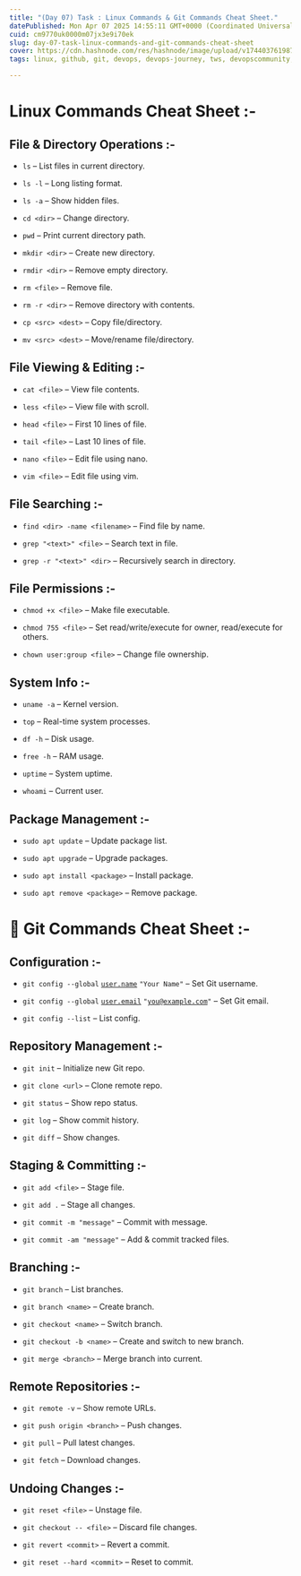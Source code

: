 ```yaml
---
title: "(Day 07) Task : Linux Commands & Git Commands Cheat Sheet."
datePublished: Mon Apr 07 2025 14:55:11 GMT+0000 (Coordinated Universal Time)
cuid: cm9770uk0000m07jx3e9i70ek
slug: day-07-task-linux-commands-and-git-commands-cheat-sheet
cover: https://cdn.hashnode.com/res/hashnode/image/upload/v1744037619879/75968099-019b-470b-bcb3-a7d88a65d718.png
tags: linux, github, git, devops, devops-journey, tws, devopscommunity, trainwithshubham-tws-devops-devopscommunity-shubhamlondhe-automation-awswithtws-7daysofaws-aws-cli

---
```


# **Linux Commands Cheat Sheet :-**

## **File & Directory Operations :-**

* `ls` – List files in current directory.
    
* `ls -l` – Long listing format.
    
* `ls -a` – Show hidden files.
    
* `cd <dir>` – Change directory.
    
* `pwd` – Print current directory path.
    
* `mkdir <dir>` – Create new directory.
    
* `rmdir <dir>` – Remove empty directory.
    
* `rm <file>` – Remove file.
    
* `rm -r <dir>` – Remove directory with contents.
    
* `cp <src> <dest>` – Copy file/directory.
    
* `mv <src> <dest>` – Move/rename file/directory.
    

## **File Viewing & Editing :-**

* `cat <file>` – View file contents.
    
* `less <file>` – View file with scroll.
    
* `head <file>` – First 10 lines of file.
    
* `tail <file>` – Last 10 lines of file.
    
* `nano <file>` – Edit file using nano.
    
* `vim <file>` – Edit file using vim.
    

## **File Searching :-**

* `find <dir> -name <filename>` – Find file by name.
    
* `grep "<text>" <file>` – Search text in file.
    
* `grep -r "<text>" <dir>` – Recursively search in directory.
    

## **File Permissions :-**

* `chmod +x <file>` – Make file executable.
    
* `chmod 755 <file>` – Set read/write/execute for owner, read/execute for others.
    
* `chown user:group <file>` – Change file ownership.
    

## **System Info :-**

* `uname -a` – Kernel version.
    
* `top` – Real-time system processes.
    
* `df -h` – Disk usage.
    
* `free -h` – RAM usage.
    
* `uptime` – System uptime.
    
* `whoami` – Current user.
    

## **Package Management :-**

* `sudo apt update` – Update package list.
    
* `sudo apt upgrade` – Upgrade packages.
    
* `sudo apt install <package>` – Install package.
    
* `sudo apt remove <package>` – Remove package.
    

# **🐙 Git Commands Cheat Sheet :-**

## **Configuration :-**

* `git config --global` [`user.name`](http://user.name) `"Your Name"` – Set Git username.
    
* `git config --global` [`user.email`](http://user.email) `"`[`you@example.com`](mailto:you@example.com)`"` – Set Git email.
    
* `git config --list` – List config.
    

## **Repository Management :-**

* `git init` – Initialize new Git repo.
    
* `git clone <url>` – Clone remote repo.
    
* `git status` – Show repo status.
    
* `git log` – Show commit history.
    
* `git diff` – Show changes.
    

## **Staging & Committing :-**

* `git add <file>` – Stage file.
    
* `git add .` – Stage all changes.
    
* `git commit -m "message"` – Commit with message.
    
* `git commit -am "message"` – Add & commit tracked files.
    

## **Branching :-**

* `git branch` – List branches.
    
* `git branch <name>` – Create branch.
    
* `git checkout <name>` – Switch branch.
    
* `git checkout -b <name>` – Create and switch to new branch.
    
* `git merge <branch>` – Merge branch into current.
    

## **Remote Repositories :-**

* `git remote -v` – Show remote URLs.
    
* `git push origin <branch>` – Push changes.
    
* `git pull` – Pull latest changes.
    
* `git fetch` – Download changes.
    

## **Undoing Changes :-**

* `git reset <file>` – Unstage file.
    
* `git checkout -- <file>` – Discard file changes.
    
* `git revert <commit>` – Revert a commit.
    
* `git reset --hard <commit>` – Reset to commit.